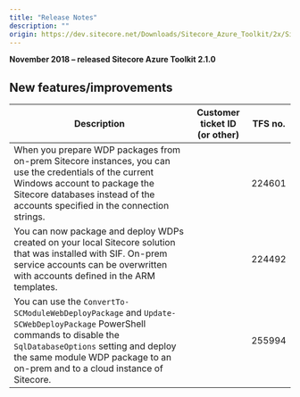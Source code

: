 ```yaml
---
title: "Release Notes"
description: ""
origin: https://dev.sitecore.net/Downloads/Sitecore_Azure_Toolkit/2x/Sitecore_Azure_Toolkit_210/Release_Notes
---
```


**November 2018 – released Sitecore Azure Toolkit 2.1.0**

## New features/improvements

 | Description | Customer ticket ID (or other) | TFS no. |
 | --- | --- | --- |
 | ​​​​When you prepare WDP packages from on-prem Sitecore instances, you can use the credentials of the current Windows account to package the Sitecore databases instead of the accounts specified in the connection strings​. |  | 224601 |
 | You can now package and deploy WDPs created on your local Sitecore solution that was installed with SIF. ​​On-prem service accounts can be overwritten with accounts defined in the ARM templates. ​​ |  | 224492 |
 | You can use the `ConvertTo-SCModuleWebDeployPackage` and `Update-SCWebDeployPackage` PowerShell commands to disable the `SqlDatabaseOptions` setting and deploy the same module WDP package to an on-prem and to a cloud instance of Sitecore. |  | 255994 |